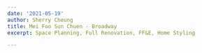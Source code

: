 ```yaml
---
date: '2021-05-19'
author: Sherry Cheung
title: Mei Foo Sun Chuen - Broadway
excerpt: Space Planning, Full Renovation, FF&E, Home Styling

---
```

